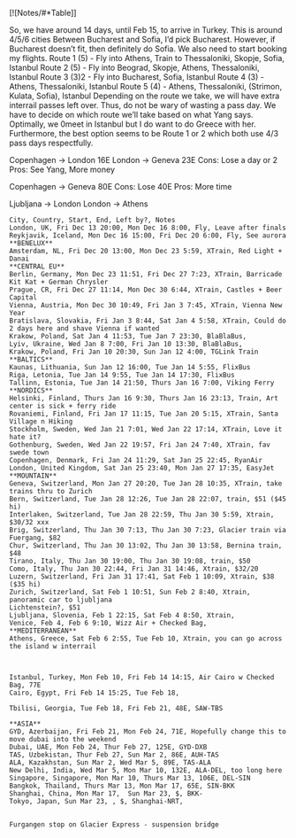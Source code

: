 [![Notes/#*Table]]


So, we have around 14 days, until Feb 15, to arrive in Turkey. This is around 4/5/6 cities
Between Bucharest and Sofia, I’d pick Bucharest. However, if Bucharest doesn’t fit, then definitely do Sofia.
We also need to start booking my flights.
Route 1 (5) - Fly into Athens, Train to Thessaloniki, Skopje, Sofia, Istanbul
Route 2 (5) - Fly into Beograd, Skopje, Athens, Thessaloniki, Istanbul 
Route 3 (3)2 - Fly into Bucharest, Sofia, Istanbul
Route 4 (3) - Athens, Thessaloniki, Istanbul
Route 5 (4) - Athens, Thessaloniki, (Strimon, Kulata, Sofia), Istanbul
Depending on the route we take, we will have extra interrail passes left over. Thus, do not be wary of wasting a pass day.
We have to decide on which route we’ll take based on what Yang says. Optimally, we 0meet in Istanbul but I do want to do Greece with her. Furthermore, the best option seems to be Route 1 or 2 which both use 4/3 pass days respectfully.

Copenhagen -> London 16E
London -> Geneva 23E
Cons: Lose a day or 2
Pros: See Yang, More money

Copenhagen -> Geneva 80E
Cons: Lose 40E
Pros: More time

Ljubljana -> London
London -> Athens

```csv
City, Country, Start, End, Left by?, Notes
London, UK, Fri Dec 13 20:00, Mon Dec 16 8:00, Fly, Leave after finals
Reykjavik, Iceland, Mon Dec 16 15:00, Fri Dec 20 6:00, Fly, See aurora
**BENELUX**
Amsterdam, NL, Fri Dec 20 13:00, Mon Dec 23 5:59, XTrain, Red Light + Danai
**CENTRAL EU**
Berlin, Germany, Mon Dec 23 11:51, Fri Dec 27 7:23, XTrain, Barricade Kit Kat + German Chrysler
Prague, CR, Fri Dec 27 11:14, Mon Dec 30 6:44, XTrain, Castles + Beer Capital
Vienna, Austria, Mon Dec 30 10:49, Fri Jan 3 7:45, XTrain, Vienna New Year
Bratislava, Slovakia, Fri Jan 3 8:44, Sat Jan 4 5:58, XTrain, Could do 2 days here and shave Vienna if wanted
Krakow, Poland, Sat Jan 4 11:53, Tue Jan 7 23:30, BlaBlaBus,
Lyiv, Ukraine, Wed Jan 8 7:00, Fri Jan 10 13:30, BlaBlaBus,
Krakow, Poland, Fri Jan 10 20:30, Sun Jan 12 4:00, TGLink Train
**BALTICS**
Kaunas, Lithuania, Sun Jan 12 16:00, Tue Jan 14 5:55, FlixBus
Riga, Letonia, Tue Jan 14 9:55, Tue Jan 14 17:30, FlixBus
Tallinn, Estonia, Tue Jan 14 21:50, Thurs Jan 16 7:00, Viking Ferry
**NORDICS**
Helsinki, Finland, Thurs Jan 16 9:30, Thurs Jan 16 23:13, Train, Art center is sick + ferry ride
Rovaniemi, Finland, Fri Jan 17 11:15, Tue Jan 20 5:15, XTrain, Santa Village n Hiking
Stockholm, Sweden, Wed Jan 21 7:01, Wed Jan 22 17:14, XTrain, Love it hate it?
Gothenburg, Sweden, Wed Jan 22 19:57, Fri Jan 24 7:40, XTrain, fav swede town
Copenhagen, Denmark, Fri Jan 24 11:29, Sat Jan 25 22:45, RyanAir
London, United Kingdom, Sat Jan 25 23:40, Mon Jan 27 17:35, EasyJet
**MOUNTAIN**
Geneva, Switzerland, Mon Jan 27 20:20, Tue Jan 28 10:35, XTrain, take trains thru to Zurich
Bern, Switzerland, Tue Jan 28 12:26, Tue Jan 28 22:07, train, $51 ($45 hi)
Interlaken, Switzerland, Tue Jan 28 22:59, Thu Jan 30 5:59, Xtrain, $30/32 xxx
Brig, Switzerland, Thu Jan 30 7:13, Thu Jan 30 7:23, Glacier train via Fuergang, $82
Chur, Switzerland, Thu Jan 30 13:02, Thu Jan 30 13:58, Bernina train, $48
Tirano, Italy, Thu Jan 30 19:00, Thu Jan 30 19:08, train, $50
Como, Italy, Thu Jan 30 22:44, Fri Jan 31 14:46, Xtrain, $32/20
Luzern, Switzerland, Fri Jan 31 17:41, Sat Feb 1 10:09, Xtrain, $38 ($35 hi)
Zurich, Switzerland, Sat Feb 1 10:51, Sun Feb 2 8:40, Xtrain, panoramic car to ljubljana
Lichtenstein?, $51
Ljubljana, Slovenia, Feb 1 22:15, Sat Feb 4 8:50, Xtrain,
Venice, Feb 4, Feb 6 9:10, Wizz Air + Checked Bag,  
**MEDITERRANEAN**
Athens, Greece, Sat Feb 6 2:55, Tue Feb 10, Xtrain, you can go across the island w interrail

  

Istanbul, Turkey, Mon Feb 10, Fri Feb 14 14:15, Air Cairo w Checked Bag, 77E
Cairo, Egypt, Fri Feb 14 15:25, Tue Feb 18, 

Tbilisi, Georgia, Tue Feb 18, Fri Feb 21, 48E, SAW-TBS 

**ASIA**
GYD, Azerbaijan, Fri Feb 21, Mon Feb 24, 71E, Hopefully change this to move dubai into the weekend
Dubai, UAE, Mon Feb 24, Thur Feb 27, 125E, GYD-DXB 
TAS, Uzbekistan, Thur Feb 27, Sun Mar 2, 86E, AUH-TAS 
ALA, Kazakhstan, Sun Mar 2, Wed Mar 5, 89E, TAS-ALA
New Delhi, India, Wed Mar 5, Mon Mar 10, 132E, ALA-DEL, too long here 
Singapore, Singapore, Mon Mar 10, Thurs Mar 13, 106E, DEL-SIN
Bangkok, Thailand, Thurs Mar 13, Mon Mar 17, 65E, SIN-BKK
Shanghai, China, Mon Mar 17,  Sun Mar 23, $, BKK-
Tokyo, Japan, Sun Mar 23, , $, Shanghai-NRT, 


Furgangen stop on Glacier Express - suspension bridge
